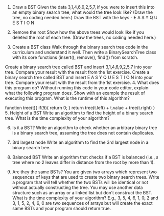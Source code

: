 1. Draw a BST
Given the data 3,1,4,6,9,2,5,7, if you were to insert this into an empty binary search tree, what would the tree look like? (Draw the tree, no coding needed here.)
Draw the BST with the keys - E A S Y Q U E S T I O N
2. Remove the root
Show how the above trees would look like if you deleted the root of each tree. (Draw the trees, no coding needed here.)

3. Create a BST class
Walk through the binary search tree code in the curriculum and understand it well. Then write a BinarySearchTree class with its core functions (insert(), remove(), find()) from scratch.

Create a binary search tree called BST and insert 3,1,4,6,9,2,5,7 into your tree. Compare your result with the result from the 1st exercise.
Create a binary search tree called BST and insert E A S Y Q U E S T I O N into your tree. Compare your result with the result from the 1st exercise.
4. What does this program do?
Without running this code in your code editor, explain what the following program does. Show with an example the result of executing this program. What is the runtime of this algorithm?

function tree(t){
    if(!t){
        return 0;
    }
    return tree(t.left) + t.value + tree(t.right)
}
5. Height of a BST
Write an algorithm to find the height of a binary search tree. What is the time complexity of your algorithm?

6. Is it a BST?
Write an algorithm to check whether an arbitrary binary tree is a binary search tree, assuming the tree does not contain duplicates.

7. 3rd largest node
Write an algorithm to find the 3rd largest node in a binary search tree.

8. Balanced BST
Write an algorithm that checks if a BST is balanced (i.e., a tree where no 2 leaves differ in distance from the root by more than 1).

9. Are they the same BSTs?
You are given two arrays which represent two sequences of keys that are used to create two binary search trees. Write a program that will tell whether the two BSTs will be identical or not without actually constructing the tree. You may use another data structure such as an array or a linked list but don't construct the BST. What is the time complexity of your algorithm? E.g., 3, 5, 4, 6, 1, 0, 2 and 3, 1, 5, 2, 4, 6, 0 are two sequences of arrays but will create the exact same BSTs and your program should return true.

